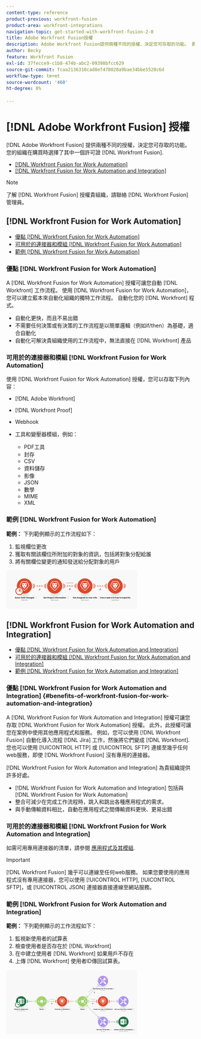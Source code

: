 ```yaml
---
content-type: reference
product-previous: workfront-fusion
product-area: workfront-integrations
navigation-topic: get-started-with-workfront-fusion-2-0
title: Adobe Workfront Fusion授權
description: Adobe Workfront Fusion提供兩種不同的授權，決定您可存取的功能。 貴組織購買Workfront Fusion時，選擇了其中一個授權。
author: Becky
feature: Workfront Fusion
exl-id: 37fecce9-c1b8-474b-abc2-09398bfcc629
source-git-commit: fcaa2136310cad8ef478020a9bae34bbe5520c6d
workflow-type: tm+mt
source-wordcount: '460'
ht-degree: 0%

---
```


# [!DNL Adobe Workfront Fusion] 授權

[!DNL Adobe Workfront Fusion] 提供兩種不同的授權，決定您可存取的功能。 您的組織在購買時選擇了其中一個許可證 [!DNL Workfront Fusion].

* [[!DNL Workfront Fusion for Work Automation]](#workfront-fusion-for-work-automation)
* [[!DNL Workfront Fusion for Work Automation and Integration]](#workfront-fusion-for-work-automation-and-integration)

>[!NOTE]
>
>了解 [!DNL Workfront Fusion] 授權貴組織，請聯絡 [!DNL Workfront Fusion] 管理員。

## [!DNL Workfront Fusion for Work Automation]

* [優點 [!DNL Workfront Fusion for Work Automation]](#benefits-of-workfront-fusion-for-work-automation)
* [可用於的連接器和模組 [!DNL Workfront Fusion for Work Automation]](#connectors-and-modules-available-for-workfront-fusion-for-work-automation)
* [範例 [!DNL Workfront Fusion for Work Automation]](#example-of-workfront-fusion-for-work-automation)

### 優點 [!DNL Workfront Fusion for Work Automation]

A [!DNL Workfront Fusion for Work Automation] 授權可讓您自動 [!DNL Workfront] 工作流程。 使用 [!DNL Workfront Fusion for Work Automation]，您可以建立藍本來自動化組織的獨特工作流程。 自動化您的 [!DNL Workfront] 程式。

* 自動化更快，而且不易出錯
* 不需要任何決策或有決策的工作流程是以簡單邏輯（例如if/then）為基礎，適合自動化
* 自動化可解決貴組織使用的工作流程中，無法直接在 [!DNL Workfront] 產品

### 可用於的連接器和模組 [!DNL Workfront Fusion for Work Automation]

使用 [!DNL Workfront Fusion for Work Automation] 授權，您可以存取下列內容：

* [!DNL Adobe Workfront]
* [!DNL Workfront Proof]
* Webhook
* 工具和變壓器模組，例如：

   * PDF工具
   * 封存
   * CSV
   * 資料儲存
   * 影像
   * JSON
   * 數學
   * MIME
   * XML

### 範例 [!DNL Workfront Fusion for Work Automation]

**範例：** 下列範例顯示的工作流程如下：

1. 監視欄位更改
1. 獲取有關該欄位所附加的對象的資訊，包括將對象分配給誰
1. 將有關欄位變更的通知發送給分配對象的用戶

![](assets/fusion-template-example-350x102.png)

## [!DNL Workfront Fusion for Work Automation and Integration]

* [優點 [!DNL Workfront Fusion for Work Automation and Integration]](#benefits-of-workfront-fusion-for-work-automation-and-integration)
* [可用於的連接器和模組 [!DNL Workfront Fusion for Work Automation and Integration]](#connectors-and-modules-available-for-workfront-fusion-for-work-automation-and-integration)
* [範例 [!DNL Workfront Fusion for Work Automation and Integration]](#example-of-workfront-fusion-for-work-automation-and-integration)

### 優點 [!DNL Workfront Fusion for Work Automation and Integration] {#benefits-of-workfront-fusion-for-work-automation-and-integration}

A [!DNL Workfront Fusion for Work Automation and Integration] 授權可讓您存取 [!DNL Workfront Fusion for Work Automation] 授權。 此外，此授權可讓您在案例中使用其他應用程式和服務。 例如，您可以使用 [!DNL Workfront Fusion] 自動化導入流程 [!DNL Jira] 工作，然後將它們變成 [!DNL Workfront]. 您也可以使用 [!UICONTROL HTTP] 或 [!UICONTROL SFTP] 連接至幾乎任何web服務，即使 [!DNL Workfront Fusion] 沒有專用的連接器。

[!DNL Workfront Fusion for Work Automation and Integration] 為貴組織提供許多好處。

* [!DNL Workfront Fusion for Work Automation and Integration] 包括與 [!DNL Workfront Fusion for Work Automation]
* 整合可減少在完成工作流程時，跳入和跳出各種應用程式的需求。
* 與手動傳輸資料相比，自動在應用程式之間傳輸資料更快、更易出錯

### 可用於的連接器和模組 [!DNL Workfront Fusion for Work Automation and Integration]

如需可用專用連接器的清單，請參閱 [應用程式及其模組](../../workfront-fusion/apps-and-their-modules/apps-and-their-modules.md).

>[!IMPORTANT]
>
>[!DNL Workfront Fusion] 幾乎可以連線至任何web服務。 如果您要使用的應用程式沒有專用連接器，您可以使用 [!UICONTROL HTTP], [!UICONTROL SFTP]，或 [!UICONTROL JSON] 連接器直接連線至網站服務。

### 範例 [!DNL Workfront Fusion for Work Automation and Integration]

**範例：** 下列範例顯示的工作流程如下：

1. 監視新使用者的試算表
1. 檢查使用者是否存在於 [!DNL Workfront]
1. 在中建立使用者 [!DNL Workfront] 如果用戶不存在
1. 上傳 [!DNL Workfront] 使用者ID傳回試算表。

![](assets/fusion-integration-example--350x171.png)
